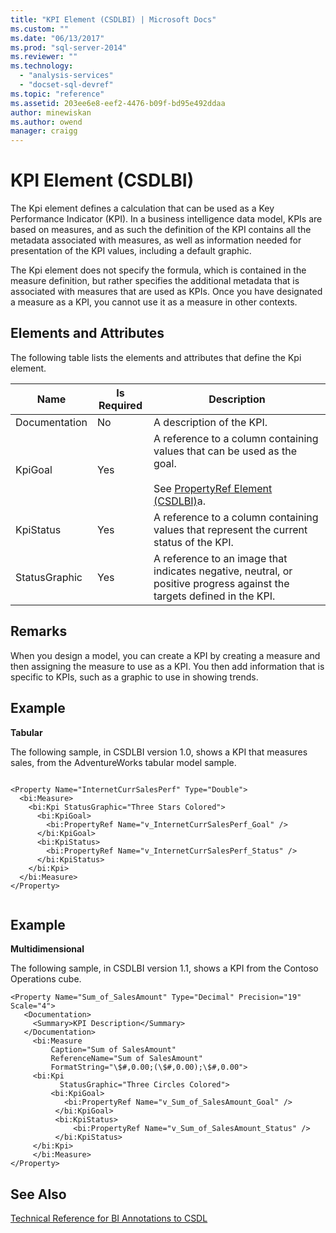 ```yaml
---
title: "KPI Element (CSDLBI) | Microsoft Docs"
ms.custom: ""
ms.date: "06/13/2017"
ms.prod: "sql-server-2014"
ms.reviewer: ""
ms.technology: 
  - "analysis-services"
  - "docset-sql-devref"
ms.topic: "reference"
ms.assetid: 203ee6e8-eef2-4476-b09f-bd95e492ddaa
author: minewiskan
ms.author: owend
manager: craigg
---
```

# KPI Element (CSDLBI)
  The Kpi element defines a calculation that can be used as a Key Performance Indicator (KPI). In a business intelligence data model, KPIs are based on measures, and as such the definition of the KPI contains all the metadata associated with measures, as well as information needed for presentation of the KPI values, including a default graphic.  
  
 The Kpi element does not specify the formula, which is contained in the measure definition, but rather specifies the additional metadata that is associated with measures that are used as KPIs. Once you have designated a measure as a KPI, you cannot use it as a measure in other contexts.  
  
## Elements and Attributes  
 The following table lists the elements and attributes that define the Kpi element.  
  
|Name|Is Required|Description|  
|----------|-----------------|-----------------|  
|Documentation|No|A description of the KPI.|  
|KpiGoal|Yes|A reference to a column containing values that can be used as the goal.<br /><br /> See [PropertyRef Element &#40;CSDLBI&#41;](propertyref-element-csdlbi.md)a.|  
|KpiStatus|Yes|A reference to a column containing values that represent the current status of the KPI.|  
|StatusGraphic|Yes|A reference to an image that indicates negative, neutral, or positive progress against the targets defined in the KPI.|  
  
## Remarks  
 When you design a model, you can create a KPI by creating a measure and then assigning the measure to use as a KPI. You then add information that is specific to KPIs, such as a graphic to use in showing trends.  
  
## Example  
 **Tabular**  
  
 The following sample, in CSDLBI version 1.0, shows a KPI that measures sales, from the AdventureWorks tabular model sample.  
  
```  
  
<Property Name="InternetCurrSalesPerf" Type="Double">  
  <bi:Measure>  
    <bi:Kpi StatusGraphic="Three Stars Colored">  
      <bi:KpiGoal>  
        <bi:PropertyRef Name="v_InternetCurrSalesPerf_Goal" />  
      </bi:KpiGoal>  
      <bi:KpiStatus>  
        <bi:PropertyRef Name="v_InternetCurrSalesPerf_Status" />  
      </bi:KpiStatus>  
    </bi:Kpi>  
  </bi:Measure>  
</Property>  
  
```  
  
## Example  
 **Multidimensional**  
  
 The following sample, in CSDLBI version 1.1, shows a KPI from the Contoso Operations cube.  
  
```  
<Property Name="Sum_of_SalesAmount" Type="Decimal" Precision="19" Scale="4">  
   <Documentation>  
     <Summary>KPI Description</Summary>  
   </Documentation>  
     <bi:Measure   
         Caption="Sum of SalesAmount"   
         ReferenceName="Sum of SalesAmount"   
         FormatString="\$#,0.00;(\$#,0.00);\$#,0.00">  
     <bi:Kpi   
           StatusGraphic="Three Circles Colored">  
         <bi:KpiGoal>  
            <bi:PropertyRef Name="v_Sum_of_SalesAmount_Goal" />  
          </bi:KpiGoal>  
          <bi:KpiStatus>  
              <bi:PropertyRef Name="v_Sum_of_SalesAmount_Status" />  
          </bi:KpiStatus>  
     </bi:Kpi>  
     </bi:Measure>  
</Property>  
```  
  
## See Also  
 [Technical Reference for BI Annotations to CSDL](technical-reference-for-bi-annotations-to-csdl.md)  
  
  
